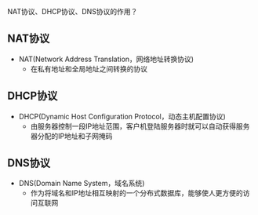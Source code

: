 NAT协议、DHCP协议、DNS协议的作用？

## NAT协议

- NAT(Network Address Translation，网络地址转换协议)
    - 在私有地址和全局地址之间转换的协议

## DHCP协议
- DHCP(Dynamic Host Configuration Protocol，动态主机配置协议)
    - 由服务器控制一段IP地址范围，客户机登陆服务器时就可以自动获得服务器分配的IP地址和子网掩码

## DNS协议
- DNS(Domain Name System，域名系统)
    - 作为将域名和IP地址相互映射的一个分布式数据库，能够使人更方便的访问互联网